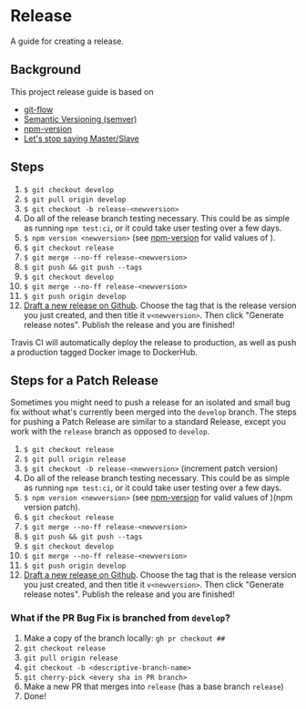 # Release

A guide for creating a release.

## Background
This project release guide is based on 
* [git-flow](https://nvie.com/posts/a-successful-git-branching-model/)
* [Semantic Versioning (semver)](https://semver.org/)
* [npm-version](https://docs.npmjs.com/cli/version)
* [Let's stop saying Master/Slave](https://medium.com/@mikebroberts/let-s-stop-saying-master-slave-10f1d1bf34df)

## Steps
1. `$ git checkout develop`
2. `$ git pull origin develop`
3. `$ git checkout -b release-<newversion>`
4. Do all of the release branch testing necessary. This could be as simple as running `npm test:ci`, or it could take user testing over a few days. 
5. `$ npm version <newversion>` (see [npm-version](https://docs.npmjs.com/cli/version) for valid values of <newversion>).
6. `$ git checkout release`
7. `$ git merge --no-ff release-<newversion>`
8. `$ git push && git push --tags`
9. `$ git checkout develop`
10. `$ git merge --no-ff release-<newversion>`
11. `$ git push origin develop`
12. [Draft a new release on Github](https://github.com/processing/p5.js-web-editor/releases/new). Choose the tag that is the release version you just created, and then title it `v<newversion>`. Then click "Generate release notes". Publish the release and you are finished!

Travis CI will automatically deploy the release to production, as well as push a production tagged Docker image to DockerHub.


## Steps for a Patch Release
Sometimes you might need to push a release for an isolated and small bug fix without what's currently been merged into the `develop` branch. The steps for pushing a Patch Release are similar to a standard Release, except you work with the `release` branch as opposed to `develop`.

1. `$ git checkout release`
2. `$ git pull origin release`
3. `$ git checkout -b release-<newversion>` (increment patch version)
4. Do all of the release branch testing necessary. This could be as simple as running `npm test:ci`, or it could take user testing over a few days.
5. `$ npm version <newversion>` (see [npm-version](https://docs.npmjs.com/cli/version) for valid values of )(npm version patch).
6. `$ git checkout release`
7. `$ git merge --no-ff release-<newversion>`
8. `$ git push && git push --tags`
9. `$ git checkout develop`
10. `$ git merge --no-ff release-<newversion>`
11. `$ git push origin develop`
12. [Draft a new release on Github](https://github.com/processing/p5.js-web-editor/releases/new). Choose the tag that is the release version you just created, and then title it `v<newversion>`. Then click "Generate release notes". Publish the release and you are finished!

### What if the PR Bug Fix is branched from `develop`?

1. Make a copy of the branch locally: `gh pr checkout ##`
2. `git checkout release`
3. `git pull origin release`
4. `git checkout -b <descriptive-branch-name>`
5. `git cherry-pick <every sha in PR branch>`
6. Make a new PR that merges into `release` (has a base branch `release`)
7. Done!
